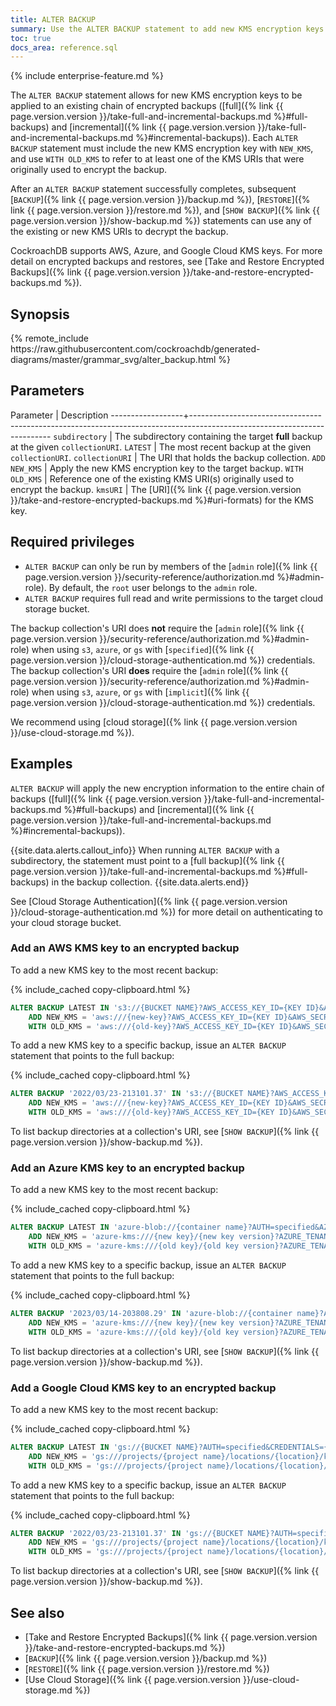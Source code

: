 ```yaml
---
title: ALTER BACKUP
summary: Use the ALTER BACKUP statement to add new KMS encryption keys to backups.
toc: true
docs_area: reference.sql
---
```


{% include enterprise-feature.md %}

The `ALTER BACKUP` statement allows for new KMS encryption keys to be applied to an existing chain of encrypted backups ([full]({% link {{ page.version.version }}/take-full-and-incremental-backups.md %}#full-backups) and [incremental]({% link {{ page.version.version }}/take-full-and-incremental-backups.md %}#incremental-backups)). Each `ALTER BACKUP` statement must include the new KMS encryption key with `NEW_KMS`, and use `WITH OLD_KMS` to refer to at least one of the KMS URIs that were originally used to encrypt the backup.

After an `ALTER BACKUP` statement successfully completes, subsequent [`BACKUP`]({% link {{ page.version.version }}/backup.md %}), [`RESTORE`]({% link {{ page.version.version }}/restore.md %}), and [`SHOW BACKUP`]({% link {{ page.version.version }}/show-backup.md %}) statements can use any of the existing or new KMS URIs to decrypt the backup.

CockroachDB supports AWS, Azure, and Google Cloud KMS keys. For more detail on encrypted backups and restores, see [Take and Restore Encrypted Backups]({% link {{ page.version.version }}/take-and-restore-encrypted-backups.md %}).

## Synopsis

<div>
{% remote_include https://raw.githubusercontent.com/cockroachdb/generated-diagrams/master/grammar_svg/alter_backup.html %}
</div>

## Parameters

Parameter         | Description
------------------+-------------------------------------------------------------------------------------------------------------------------
`subdirectory`    | The subdirectory containing the target **full** backup at the given `collectionURI`.
`LATEST`          | The most recent backup at the given `collectionURI`.
`collectionURI`   | The URI that holds the backup collection.
`ADD NEW_KMS`     | Apply the new KMS encryption key to the target backup.
`WITH OLD_KMS`    | Reference one of the existing KMS URI(s) originally used to encrypt the backup.
`kmsURI`          | The [URI]({% link {{ page.version.version }}/take-and-restore-encrypted-backups.md %}#uri-formats) for the KMS key.

## Required privileges

- `ALTER BACKUP` can only be run by members of the [`admin` role]({% link {{ page.version.version }}/security-reference/authorization.md %}#admin-role). By default, the `root` user belongs to the `admin` role.
- `ALTER BACKUP` requires full read and write permissions to the target cloud storage bucket.

The backup collection's URI does **not** require the [`admin` role]({% link {{ page.version.version }}/security-reference/authorization.md %}#admin-role) when using `s3`, `azure`, or `gs` with [`specified`]({% link {{ page.version.version }}/cloud-storage-authentication.md %}) credentials. The backup collection's URI **does** require the [`admin` role]({% link {{ page.version.version }}/security-reference/authorization.md %}#admin-role) when using `s3`, `azure`, or `gs` with [`implicit`]({% link {{ page.version.version }}/cloud-storage-authentication.md %}) credentials.

We recommend using [cloud storage]({% link {{ page.version.version }}/use-cloud-storage.md %}).

## Examples

`ALTER BACKUP` will apply the new encryption information to the entire chain of backups ([full]({% link {{ page.version.version }}/take-full-and-incremental-backups.md %}#full-backups) and [incremental]({% link {{ page.version.version }}/take-full-and-incremental-backups.md %}#incremental-backups)).

{{site.data.alerts.callout_info}}
When running `ALTER BACKUP` with a subdirectory, the statement must point to a [full backup]({% link {{ page.version.version }}/take-full-and-incremental-backups.md %}#full-backups) in the backup collection.
{{site.data.alerts.end}}

See [Cloud Storage Authentication]({% link {{ page.version.version }}/cloud-storage-authentication.md %}) for more detail on authenticating to your cloud storage bucket.

### Add an AWS KMS key to an encrypted backup

To add a new KMS key to the most recent backup:

{% include_cached copy-clipboard.html %}
~~~ sql
ALTER BACKUP LATEST IN 's3://{BUCKET NAME}?AWS_ACCESS_KEY_ID={KEY ID}&AWS_SECRET_ACCESS_KEY={SECRET ACCESS KEY}'
    ADD NEW_KMS = 'aws:///{new-key}?AWS_ACCESS_KEY_ID={KEY ID}&AWS_SECRET_ACCESS_KEY={SECRET ACCESS KEY}&REGION={location}'
    WITH OLD_KMS = 'aws:///{old-key}?AWS_ACCESS_KEY_ID={KEY ID}&AWS_SECRET_ACCESS_KEY={SECRET ACCESS KEY}&REGION={location}';
~~~

To add a new KMS key to a specific backup, issue an `ALTER BACKUP` statement that points to the full backup:

{% include_cached copy-clipboard.html %}
~~~ sql
ALTER BACKUP '2022/03/23-213101.37' IN 's3://{BUCKET NAME}?AWS_ACCESS_KEY_ID={KEY ID}&AWS_SECRET_ACCESS_KEY={SECRET ACCESS KEY}'
    ADD NEW_KMS = 'aws:///{new-key}?AWS_ACCESS_KEY_ID={KEY ID}&AWS_SECRET_ACCESS_KEY={SECRET ACCESS KEY}&REGION={location}'
    WITH OLD_KMS = 'aws:///{old-key}?AWS_ACCESS_KEY_ID={KEY ID}&AWS_SECRET_ACCESS_KEY={SECRET ACCESS KEY}&REGION={location}';
~~~

To list backup directories at a collection's URI, see [`SHOW BACKUP`]({% link {{ page.version.version }}/show-backup.md %}).

### Add an Azure KMS key to an encrypted backup



To add a new KMS key to the most recent backup:

{% include_cached copy-clipboard.html %}
~~~ sql
ALTER BACKUP LATEST IN 'azure-blob://{container name}?AUTH=specified&AZURE_ACCOUNT_NAME={account name}&AZURE_CLIENT_ID={client ID}&AZURE_CLIENT_SECRET={client secret}&AZURE_TENANT_ID={tenant ID}'
    ADD NEW_KMS = 'azure-kms:///{new key}/{new key version}?AZURE_TENANT_ID={tenant ID}&AZURE_CLIENT_ID={client ID}&AZURE_CLIENT_SECRET={client secret}&AZURE_VAULT_NAME={key vault name}'
    WITH OLD_KMS = 'azure-kms:///{old key}/{old key version}?AZURE_TENANT_ID={tenant ID}&AZURE_CLIENT_ID={client ID}&AZURE_CLIENT_SECRET={client secret}&AZURE_VAULT_NAME={key vault name}';
~~~

To add a new KMS key to a specific backup, issue an `ALTER BACKUP` statement that points to the full backup:

{% include_cached copy-clipboard.html %}
~~~ sql
ALTER BACKUP '2023/03/14-203808.29' IN 'azure-blob://{container name}?AUTH=specified&AZURE_ACCOUNT_NAME={account name}&AZURE_CLIENT_ID={client ID}&AZURE_CLIENT_SECRET={client secret}&AZURE_TENANT_ID={tenant ID}'
    ADD NEW_KMS = 'azure-kms:///{new key}/{new key version}?AZURE_TENANT_ID={tenant ID}&AZURE_CLIENT_ID={client ID}&AZURE_CLIENT_SECRET={client secret}&AZURE_VAULT_NAME={key vault name}'
    WITH OLD_KMS = 'azure-kms:///{old key}/{old key version}?AZURE_TENANT_ID={tenant ID}&AZURE_CLIENT_ID={client ID}&AZURE_CLIENT_SECRET={client secret}&AZURE_VAULT_NAME={key vault name}';
~~~

To list backup directories at a collection's URI, see [`SHOW BACKUP`]({% link {{ page.version.version }}/show-backup.md %}).

### Add a Google Cloud KMS key to an encrypted backup

To add a new KMS key to the most recent backup:

{% include_cached copy-clipboard.html %}
~~~ sql
ALTER BACKUP LATEST IN 'gs://{BUCKET NAME}?AUTH=specified&CREDENTIALS={ENCODED KEY}'
    ADD NEW_KMS = 'gs:///projects/{project name}/locations/{location}/keyRings/{key ring name}/cryptoKeys/{new key}?AUTH=specified&CREDENTIALS={encoded key}'
    WITH OLD_KMS = 'gs:///projects/{project name}/locations/{location}/keyRings/{key ring name}/cryptoKeys/{old key}?AUTH=specified&CREDENTIALS={encoded key}';
~~~

To add a new KMS key to a specific backup, issue an `ALTER BACKUP` statement that points to the full backup:

{% include_cached copy-clipboard.html %}
~~~ sql
ALTER BACKUP '2022/03/23-213101.37' IN 'gs://{BUCKET NAME}?AUTH=specified&CREDENTIALS={ENCODED KEY}'
    ADD NEW_KMS = 'gs:///projects/{project name}/locations/{location}/keyRings/{key ring name}/cryptoKeys/{new key}?AUTH=specified&CREDENTIALS={encoded key}'
    WITH OLD_KMS = 'gs:///projects/{project name}/locations/{location}/keyRings/{key ring name}/cryptoKeys/{old key}?AUTH=specified&CREDENTIALS={encoded key}';
~~~

To list backup directories at a collection's URI, see [`SHOW BACKUP`]({% link {{ page.version.version }}/show-backup.md %}).

## See also

- [Take and Restore Encrypted Backups]({% link {{ page.version.version }}/take-and-restore-encrypted-backups.md %})
- [`BACKUP`]({% link {{ page.version.version }}/backup.md %})
- [`RESTORE`]({% link {{ page.version.version }}/restore.md %})
- [Use Cloud Storage]({% link {{ page.version.version }}/use-cloud-storage.md %})
